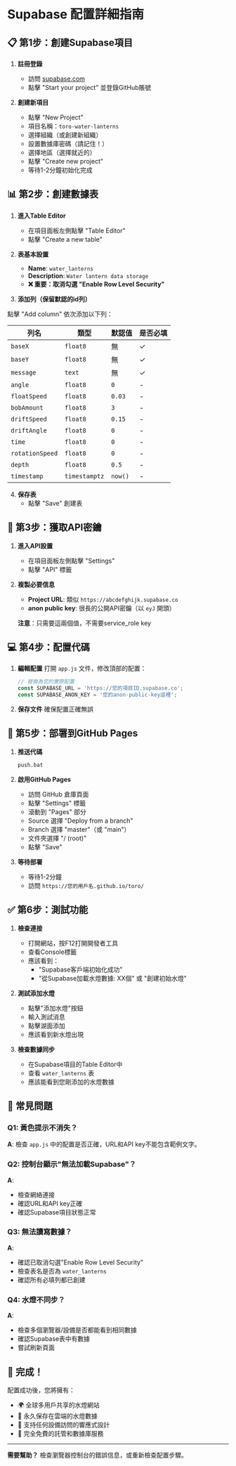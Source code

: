 # Supabase 配置詳細指南

## 📋 第1步：創建Supabase項目

1. **註冊登錄**
   - 訪問 [supabase.com](https://supabase.com)
   - 點擊 "Start your project" 並登錄GitHub賬號

2. **創建新項目**
   - 點擊 "New Project"
   - 項目名稱：`toro-water-lanterns`
   - 選擇組織（或創建新組織）
   - 設置數據庫密碼（請記住！）
   - 選擇地區（選擇就近的）
   - 點擊 "Create new project"
   - 等待1-2分鐘初始化完成

## 📊 第2步：創建數據表

1. **進入Table Editor**
   - 在項目面板左側點擊 "Table Editor"
   - 點擊 "Create a new table"

2. **表基本設置**
   - **Name**: `water_lanterns`
   - **Description**: `Water lantern data storage`
   - **❌ 重要：取消勾選 "Enable Row Level Security"**

3. **添加列（保留默認的id列）**

點擊 "Add column" 依次添加以下列：

| 列名 | 類型 | 默認值 | 是否必填 |
|------|------|--------|----------|
| `baseX` | `float8` | 無 | ✓ |
| `baseY` | `float8` | 無 | ✓ |
| `message` | `text` | 無 | ✓ |
| `angle` | `float8` | `0` | - |
| `floatSpeed` | `float8` | `0.03` | - |
| `bobAmount` | `float8` | `3` | - |
| `driftSpeed` | `float8` | `0.15` | - |
| `driftAngle` | `float8` | `0` | - |
| `time` | `float8` | `0` | - |
| `rotationSpeed` | `float8` | `0` | - |
| `depth` | `float8` | `0.5` | - |
| `timestamp` | `timestamptz` | `now()` | - |

4. **保存表**
   - 點擊 "Save" 創建表

## 🔑 第3步：獲取API密鑰

1. **進入API設置**
   - 在項目面板左側點擊 "Settings"
   - 點擊 "API" 標籤

2. **複製必要信息**
   - **Project URL**: 類似 `https://abcdefghijk.supabase.co`
   - **anon public key**: 很長的公開API密鑰（以 `eyJ` 開頭）

   **注意**：只需要這兩個值，不需要service_role key

## 💻 第4步：配置代碼

1. **編輯配置**
   打開 `app.js` 文件，修改頂部的配置：

   ```javascript
   // 替換為您的實際配置
   const SUPABASE_URL = 'https://您的項目ID.supabase.co'; 
   const SUPABASE_ANON_KEY = '您的anon-public-key這裡';
   ```

2. **保存文件**
   確保配置正確無誤

## 🚀 第5步：部署到GitHub Pages

1. **推送代碼**
   ```bash
   push.bat
   ```

2. **啟用GitHub Pages**
   - 訪問 GitHub 倉庫頁面
   - 點擊 "Settings" 標籤
   - 滾動到 "Pages" 部分
   - Source 選擇 "Deploy from a branch"
   - Branch 選擇 "master"（或 "main"）
   - 文件夾選擇 "/ (root)"
   - 點擊 "Save"

3. **等待部署**
   - 等待1-2分鐘
   - 訪問 `https://您的用戶名.github.io/toro/`

## ✅ 第6步：測試功能

1. **檢查連接**
   - 打開網站，按F12打開開發者工具
   - 查看Console標籤
   - 應該看到：
     - "Supabase客戶端初始化成功"
     - "從Supabase加載水燈數據: XX個" 或 "創建初始水燈"

2. **測試添加水燈**
   - 點擊"添加水燈"按鈕
   - 輸入測試消息
   - 點擊湖面添加
   - 應該看到新水燈出現

3. **檢查數據同步**
   - 在Supabase項目的Table Editor中
   - 查看 `water_lanterns` 表
   - 應該能看到您剛添加的水燈數據

## 🔧 常見問題

### Q1: 黃色提示不消失？
**A**: 檢查 `app.js` 中的配置是否正確，URL和API key不能包含範例文字。

### Q2: 控制台顯示"無法加載Supabase"？
**A**: 
- 檢查網絡連接
- 確認URL和API key正確
- 確認Supabase項目狀態正常

### Q3: 無法讀寫數據？
**A**: 
- 確認已取消勾選"Enable Row Level Security"
- 檢查表名是否為 `water_lanterns`
- 確認所有必填列都已創建

### Q4: 水燈不同步？
**A**: 
- 檢查多個瀏覽器/設備是否都能看到相同數據
- 確認Supabase表中有數據
- 嘗試刷新頁面

## 🎉 完成！

配置成功後，您將擁有：
- 🌍 全球多用戶共享的水燈網站
- 💾 永久保存在雲端的水燈數據
- 📱 支持任何設備訪問的響應式設計
- 🚀 完全免費的託管和數據庫服務

---

**需要幫助？** 檢查瀏覽器控制台的錯誤信息，或重新檢查配置步驟。